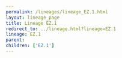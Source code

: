 ```yaml
---
permalink: /lineages/lineage_EZ.1.html
layout: lineage_page
title: Lineage EZ.1
redirect_to: ../lineage.html?lineage=EZ.1
lineage: EZ.1
parent: 
children: ['EZ.1']
---
```


